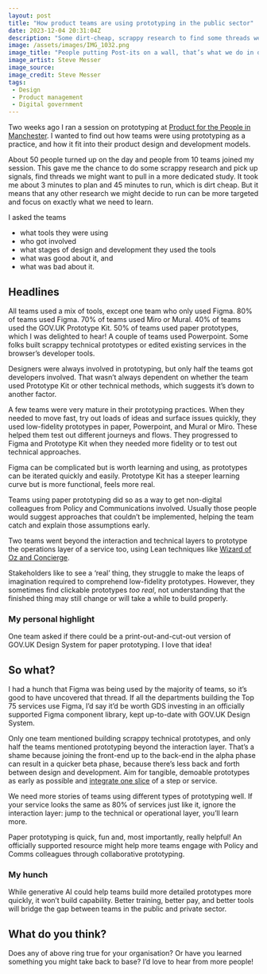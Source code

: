 ```yaml
---
layout: post
title: "How product teams are using prototyping in the public sector"
date: 2023-12-04 20:31:04Z
description: "Some dirt-cheap, scrappy research to find some threads we might pull."
image: /assets/images/IMG_1032.png
image_title: "People putting Post-its on a wall, that’s what we do in digital all the time, AI thinks it’s all we do"
image_artist: Steve Messer
image_source:
image_credit: Steve Messer
tags:
 - Design
 - Product management
 - Digital government
---
```


Two weeks ago I ran a session on prototyping at [Product for the People in Manchester](https://productforthepeople.xyz/three-for-2023-whats-next-75d1f4adc456). I wanted to find out how teams were using prototyping as a practice, and how it fit into their product design and development models.

About 50 people turned up on the day and people from 10 teams joined my session. This gave me the chance to do some scrappy research and pick up signals, find threads we might want to pull in a more dedicated study. It took me about 3 minutes to plan and 45 minutes to run, which is dirt cheap. But it means that any other research we might decide to run can be more targeted and focus on exactly what we need to learn.

I asked the teams

- what tools they were using
- who got involved
- what stages of design and development they used the tools
- what was good about it, and
- what was bad about it.

## Headlines

All teams used a mix of tools, except one team who only used Figma. 80% of teams used Figma. 70% of teams used Miro or Mural. 40% of teams used the GOV.‌UK Prototype Kit. 50% of teams used paper prototypes, which I was delighted to hear! A couple of teams used Powerpoint. Some folks built scrappy technical prototypes or edited existing services in the browser’s developer tools. 

Designers were always involved in prototyping, but only half the teams got developers involved. That wasn’t always dependent on whether the team used Prototype Kit or other technical methods, which suggests it’s down to another factor.

A few teams were very mature in their prototyping practices. When they needed to move fast, try out loads of ideas and surface issues quickly, they used low-fidelity prototypes in paper, Powerpoint, and Mural or Miro. These helped them test out different journeys and flows. They progressed to Figma and Prototype Kit when they needed more fidelity or to test out technical approaches.

Figma can be complicated but is worth learning and using, as prototypes can be iterated quickly and easily. Prototype Kit has a steeper learning curve but is more functional, feels more real. 

Teams using paper prototyping did so as a way to get non-digital colleagues from Policy and Communications involved. Usually those people would suggest approaches that couldn’t be implemented, helping the team catch and explain those assumptions early.

Two teams went beyond the interaction and technical layers to prototype the operations layer of a service too, using Lean techniques like [Wizard of Oz and Concierge](https://www.oreilly.com/library/view/the-lean-entrepreneur/9781118331866/xhtml/sec17.html).

Stakeholders like to see a ‘real’ thing, they struggle to make the leaps of imagination required to comprehend low-fidelity prototypes. However, they sometimes find clickable prototypes _too real_, not understanding that the finished thing may still change or will take a while to build properly.

### My personal highlight

One team asked if there could be a print-out-and-cut-out version of GOV.‌UK Design System for paper prototyping. I love that idea!

## So what?

I had a hunch that Figma was being used by the majority of teams, so it’s good to have uncovered that thread. If all the departments building the Top 75 services use Figma, I’d say it’d be worth GDS investing in an officially supported Figma component library, kept up-to-date with GOV.‌UK Design System.

Only one team mentioned building scrappy technical prototypes, and only half the teams mentioned prototyping beyond the interaction layer. That’s a shame because joining the front-end up to the back-end in the alpha phase can result in a quicker beta phase, because there’s less back and forth between design and development. Aim for tangible, demoable prototypes as early as possible and [integrate one slice](https://basecamp.com/shapeup/3.2-chapter-11#integrate-one-slice) of a step or service.

We need more stories of teams using different types of prototyping well. If your service looks the same as 80% of services just like it, ignore the interaction layer: jump to the technical or operational layer, you’ll learn more.

Paper prototyping is quick, fun and, most importantly, really helpful! An officially supported resource might help more teams engage with Policy and Comms colleagues through collaborative prototyping. 

### My hunch

While generative AI could help teams build more detailed prototypes more quickly, it won’t build capability. Better training, better pay, and better tools will bridge the gap between teams in the public and private sector.

## What do you think?

Does any of above ring true for your organisation? Or have you learned something you might take back to base? I’d love to hear from more people!